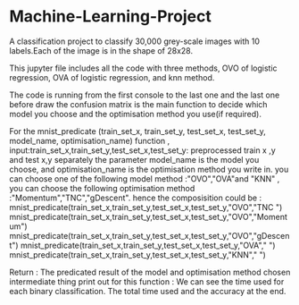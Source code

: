 # Machine-Learning-Project
A classification project to classify 30,000 grey-scale images with 10 labels.Each of the image is in the shape of 28x28.

This jupyter file includes all the code with three methods, OVO of logistic regression, OVA of logistic regression, and knn method.

The code is running from the first console to the last one and the last one before draw the confusion matrix is the main function to decide which model you choose and the optimisation method you use(if required).
  
For the mnist_predicate
(train_set_x, train_set_y, test_set_x, test_set_y, model_name, optimisation_name) function , 
input:train_set_x,train_set_y,test_set_x,test_set_y: preprocessed train x ,y and test x,y separately
the parameter model_name is the model you choose, and optimisation_name is the optimisation method you write in.
you can choose one of the following model method :"OVO","OVA"and "KNN" ,
you can choose the following optimisation method :"Momentum","TNC","gDescent".
hence the composisition could be :
mnist_predicate(train_set_x,train_set_y,test_set_x,test_set_y,"OVO","TNC ") 
mnist_predicate(train_set_x,train_set_y,test_set_x,test_set_y,"OVO","Momentum") 
mnist_predicate(train_set_x,train_set_y,test_set_x,test_set_y,"OVO","gDescent") 
mnist_predicate(train_set_x,train_set_y,test_set_x,test_set_y,"OVA"," ") 
mnist_predicate(train_set_x,train_set_y,test_set_x,test_set_y,"KNN"," ") 

Return : The predicated result of the model and optimisation method chosen
intermediate thing print out for this function : We can see the time used for each binary classification. The total time used and the accuracy at the end.
